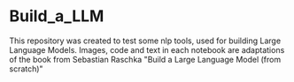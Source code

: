 # Build_a_LLM
This repository was created to test some nlp tools, used for building Large Language Models. Images, code and text in each notebook are adaptations of the book from Sebastian Raschka "Build a Large Language Model (from scratch)"
